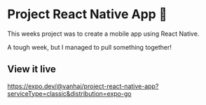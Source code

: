 # Project React Native App 📱

This weeks project was to create a mobile app using React Native.

A tough week, but I managed to pull something together!

## View it live

https://expo.dev/@vanhaj/project-react-native-app?serviceType=classic&distribution=expo-go
